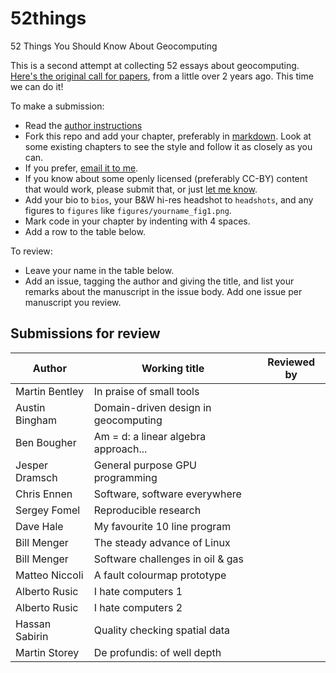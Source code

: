 # 52things
52 Things You Should Know About Geocomputing

This is a second attempt at collecting 52 essays about geocomputing. [Here's the original call for papers](https://agilescientific.com/blog/2014/12/29/geocomputing-call-for-papers), from a little over 2 years ago. This time we can do it!

To make a submission: 

- Read the [author instructions](https://www.agilelibre.com/authors)
- Fork this repo and add your chapter, preferably in [markdown](https://daringfireball.net/projects/markdown/). Look at some existing chapters to see the style and follow it as closely as you can.
- If you prefer, [email it to me](mailto:matt@agilescientific.com).
- If you know about some openly licensed (preferably CC-BY) content that would work, please submit that, or just [let me know](mailto:matt@agilescientific.com). 
- Add your bio to `bios`, your B&W hi-res headshot to `headshots`, and any figures to `figures` like `figures/yourname_fig1.png`.
- Mark code in your chapter by indenting with 4 spaces.
- Add a row to the table below.

To review:

- Leave your name in the table below.
- Add an issue, tagging the author and giving the title, and list your remarks about the manuscript in the issue body. Add one issue per manuscript you review.


## Submissions for review

| Author           | Working title                       | Reviewed by |
| ---------------- | ----------------------------------- | ----------- |
| Martin Bentley   | In praise of small tools            |             |
| Austin Bingham   | Domain-driven design in geocomputing|             |
| Ben Bougher      | Am = d: a linear algebra approach...|             |
| Jesper Dramsch   | General purpose GPU programming     |             |
| Chris Ennen      | Software, software everywhere       |             |
| Sergey Fomel     | Reproducible research               |             |
| Dave Hale        | My favourite 10 line program        |             |
| Bill Menger      | The steady advance of Linux         |             |
| Bill Menger      | Software challenges in oil & gas    |             |
| Matteo Niccoli   | A fault colourmap prototype         |             |
| Alberto Rusic    | I hate computers 1                  |             |
| Alberto Rusic    | I hate computers 2                  |             |
| Hassan Sabirin   | Quality checking spatial data       |             |
| Martin Storey    | De profundis: of well depth         |             |
